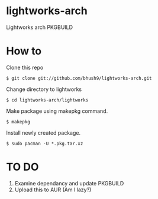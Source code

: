 lightworks-arch
===============

Lightworks arch PKGBUILD

How to
======

Clone this repo
  
    $ git clone git://github.com/bhush9/lightworks-arch.git

Change directory to lightworks
  
    $ cd lightworks-arch/lightworks
    
Make package using makepkg command.

    $ makepkg
    
Install newly created package.

    $ sudo pacman -U *.pkg.tar.xz
    
TO DO
=====

1) Examine dependancy and update PKGBUILD
2) Upload this to AUR (Am I lazy?)
